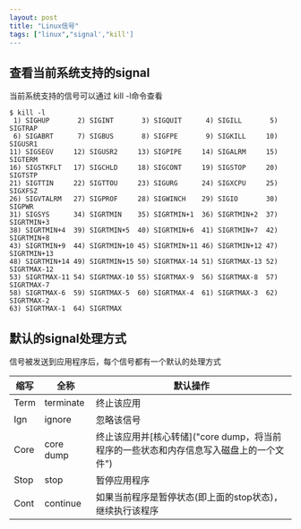 ```yaml
---
layout: post
title: "Linux信号"
tags: ["linux","signal',"kill']
---
```


## 查看当前系统支持的signal

当前系统支持的信号可以通过 kill -l命令查看

```shell
$ kill -l 
 1) SIGHUP       2) SIGINT       3) SIGQUIT      4) SIGILL       5) SIGTRAP
 6) SIGABRT      7) SIGBUS       8) SIGFPE       9) SIGKILL     10) SIGUSR1
11) SIGSEGV     12) SIGUSR2     13) SIGPIPE     14) SIGALRM     15) SIGTERM
16) SIGSTKFLT   17) SIGCHLD     18) SIGCONT     19) SIGSTOP     20) SIGTSTP
21) SIGTTIN     22) SIGTTOU     23) SIGURG      24) SIGXCPU     25) SIGXFSZ
26) SIGVTALRM   27) SIGPROF     28) SIGWINCH    29) SIGIO       30) SIGPWR
31) SIGSYS      34) SIGRTMIN    35) SIGRTMIN+1  36) SIGRTMIN+2  37) SIGRTMIN+3
38) SIGRTMIN+4  39) SIGRTMIN+5  40) SIGRTMIN+6  41) SIGRTMIN+7  42) SIGRTMIN+8
43) SIGRTMIN+9  44) SIGRTMIN+10 45) SIGRTMIN+11 46) SIGRTMIN+12 47) SIGRTMIN+13
48) SIGRTMIN+14 49) SIGRTMIN+15 50) SIGRTMAX-14 51) SIGRTMAX-13 52) SIGRTMAX-12
53) SIGRTMAX-11 54) SIGRTMAX-10 55) SIGRTMAX-9  56) SIGRTMAX-8  57) SIGRTMAX-7
58) SIGRTMAX-6  59) SIGRTMAX-5  60) SIGRTMAX-4  61) SIGRTMAX-3  62) SIGRTMAX-2
63) SIGRTMAX-1  64) SIGRTMAX
```

## 默认的signal处理方式

信号被发送到应用程序后，每个信号都有一个默认的处理方式

| 缩写             | 全称        | 默认操作                                                |
|----------------|-----------|-----------------------------------------------------|
| Term| terminate | 终止该应用                                               |
|Ign|ignore| 忽略该信号                                               |
|Core|core dump| 终止该应用并[核心转储]("core dump，将当前程序的一些状态和内存信息写入磁盘上的一个文件") |
|Stop|stop| 暂停应用程序                                              |
|Cont|continue| 如果当前程序是暂停状态(即上面的stop状态)，继续执行该程序                     |


